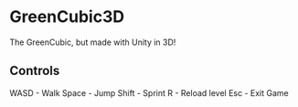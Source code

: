 # GreenCubic3D
 The GreenCubic, but made with Unity in 3D!

## Controls
 WASD - Walk
 Space - Jump
 Shift - Sprint
 R - Reload level
 Esc - Exit Game